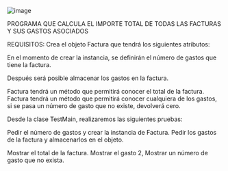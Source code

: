 ![image](https://github.com/user-attachments/assets/bf5f8707-c11b-46e1-bf9a-411918e065ad)

PROGRAMA QUE CALCULA EL IMPORTE TOTAL DE TODAS LAS FACTURAS Y SUS GASTOS ASOCIADOS

REQUISITOS: Crea el objeto Factura que tendrá los siguientes atributos: 

En el momento de crear la instancia, se definirán el número de gastos que tiene la factura. 

Después será posible almacenar los gastos en la factura. 

Factura tendrá un método que permitirá conocer el total de la factura. 
Factura tendrá un método que permitirá conocer cualquiera de los gastos, si se pasa un número de gasto que no existe, 
devolverá cero.



Desde la clase TestMain, realizaremos las siguientes pruebas: 

Pedir el número de gastos y crear la instancia de Factura. 
Pedir los gastos de la factura y almacenarlos en el objeto.

Mostrar el total de la factura. 
Mostrar el gasto 2,
Mostrar un  número de gasto que no exista. 


